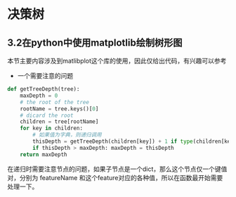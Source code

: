# 决策树
## 3.2在python中使用matplotlib绘制树形图
本节主要内容涉及到matlibplot这个库的使用，因此仅给出代码，有兴趣可以参考

- 一个需要注意的问题
```py
def getTreeDepth(tree):
    maxDepth = 0
    # the root of the tree
    rootName = tree.keys()[0]
    # dicard the root
    children = tree[rootName]
    for key in children:
        # 如果值为字典，则递归调用
        thisDepth = getTreeDepth(children[key]) + 1 if type(children[key]).__name__ == 'dict' else 1
        if thisDepth > maxDepth: maxDepth = thisDepth
    return maxDepth
```
在递归时需要注意节点的问题，如果子节点是一个dict，那么这个节点仅一个键值对，分别为 featureName 和这个feature对应的各种值，所以在函数最开始需要处理一下。
